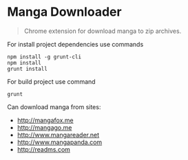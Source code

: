 # Manga Downloader
> Chrome extension for download manga to zip archives.

For install project dependencies use commands
```shell
npm install -g grunt-cli
npm install
grunt install
```

For build project use command
```shell
grunt
```

Can download manga from sites:
* http://mangafox.me
* http://mangago.me
* http://www.mangareader.net
* http://www.mangapanda.com
* http://readms.com

